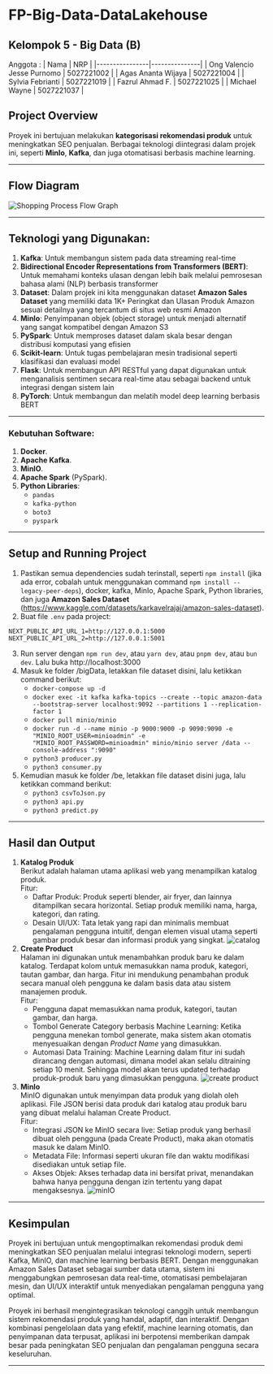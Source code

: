 # FP-Big-Data-DataLakehouse

## Kelompok 5 - Big Data (B)
Anggota : 
| Nama           | NRP           |
|----------------|---------------|
| Ong Valencio Jesse Purnomo  | 5027221002    |
| Agas Ananta Wijaya   | 5027221004   |
| Sylvia Febrianti  | 5027221019 |
| Fazrul Ahmad F.  | 5027221025  |
| Michael Wayne  | 5027221037  |

## Project Overview
Proyek ini bertujuan melakukan **kategorisasi rekomendasi produk** untuk meningkatkan SEO penjualan. Berbagai teknologi diintegrasi dalam projek ini, seperti **MinIo**, **Kafka**, dan juga otomatisasi berbasis machine learning.

---

##  Flow Diagram
![Shopping Process Flow Graph](https://github.com/user-attachments/assets/614ff80f-0747-40ad-a92e-61922bedc21b)


---

## Teknologi yang Digunakan:
1. **Kafka**: Untuk membangun sistem pada data streaming real-time
2. **Bidirectional Encoder Representations from Transformers (BERT)**: Untuk memahami konteks ulasan dengan lebih baik melalui pemrosesan bahasa alami (NLP) berbasis transformer
3. **Dataset**: Dalam projek ini kita menggunakan dataset **Amazon Sales Dataset** yang memiliki data 1K+ Peringkat dan Ulasan Produk Amazon sesuai detailnya yang tercantum di situs web resmi Amazon
4. **MinIo**: Penyimpanan objek (object storage) untuk menjadi alternatif yang sangat kompatibel dengan Amazon S3
5. **PySpark**: Untuk memproses dataset dalam skala besar dengan distribusi komputasi yang efisien
6. **Scikit-learn**: Untuk tugas pembelajaran mesin tradisional seperti klasifikasi dan evaluasi model
7. **Flask**: Untuk membangun API RESTful yang dapat digunakan untuk menganalisis sentimen secara real-time atau sebagai backend untuk integrasi dengan sistem lain
8. **PyTorch**: Untuk membangun dan melatih model deep learning berbasis BERT

---

### Kebutuhan Software:
1. **Docker**.
2. **Apache Kafka**.
3. **MinIO**.
4. **Apache Spark** (PySpark).
5. **Python Libraries**:
   - `pandas` 
   - `kafka-python` 
   - `boto3` 
   - `pyspark` 

---

## Setup and Running Project
1. Pastikan semua dependencies sudah terinstall, seperti `npm install` (jika ada error, cobalah untuk menggunakan command `npm install --legacy-peer-deps`), docker, kafka, MinIo, Apache Spark, Python libraries, dan juga **Amazon Sales Dataset** (https://www.kaggle.com/datasets/karkavelrajaj/amazon-sales-dataset).
2. Buat file `.env` pada project: 
```
NEXT_PUBLIC_API_URL_1=http://127.0.0.1:5000
NEXT_PUBLIC_API_URL_2=http://127.0.0.1:5001
```
3. Run server dengan `npm run dev`, atau `yarn dev`, atau `pnpm dev`, atau `bun dev`. Lalu buka http://localhost:3000
4. Masuk ke folder /bigData, letakkan file dataset disini, lalu ketikkan command berikut:
   - `docker-compose up -d`
   - `docker exec -it kafka kafka-topics --create --topic amazon-data --bootstrap-server localhost:9092 --partitions 1 --replication-factor 1`
   - `docker pull minio/minio`
   - `docker run -d --name minio -p 9000:9000 -p 9090:9090 -e "MINIO_ROOT_USER=minioadmin" -e "MINIO_ROOT_PASSWORD=minioadmin" minio/minio server /data --console-address ":9090"`
   - `python3 producer.py`
   - `python3 consumer.py`
5. Kemudian masuk ke folder /be, letakkan file dataset disini juga, lalu ketikkan command berikut:
   - `python3 csvToJson.py`
   - `python3 api.py`
   - `python3 predict.py`


---

## Hasil dan Output
1. **Katalog Produk** <br>
   Berikut adalah halaman utama aplikasi web yang menampilkan katalog produk. <br>
   Fitur:
   - Daftar Produk: Produk seperti blender, air fryer, dan lainnya ditampilkan secara horizontal. Setiap produk memiliki nama, harga, kategori, dan rating.
   - Desain UI/UX: Tata letak yang rapi dan minimalis membuat pengalaman pengguna intuitif, dengan elemen visual utama seperti gambar produk besar dan informasi produk yang singkat.
     ![catalog](https://github.com/user-attachments/assets/a8e3fd8d-f16b-4600-9de1-c8cd6f6d75bf)
2. **Create Product** <br>
   Halaman ini digunakan untuk menambahkan produk baru ke dalam katalog. Terdapat kolom untuk memasukkan nama produk, kategori, tautan gambar, dan harga. Fitur ini mendukung penambahan produk secara manual oleh pengguna ke dalam basis data atau sistem manajemen produk. <br>
   Fitur:
   - Pengguna dapat memasukkan nama produk, kategori, tautan gambar, dan harga.
   - Tombol Generate Category berbasis Machine Learning: Ketika pengguna menekan tombol generate, maka sistem akan otomatis menyesuaikan dengan *Product Name* yang dimasukkan.
   - Automasi Data Training: Machine Learning dalam fitur ini sudah dirancang dengan automasi, dimana model akan selalu ditraining setiap 10 menit. Sehingga model akan terus updated terhadap produk-produk baru yang dimasukkan pengguna.
   ![create product](https://github.com/user-attachments/assets/17d79011-c113-4e0b-8403-a01596a15a62)
3. **MinIo** <br>
   MinIO digunakan untuk menyimpan data produk yang diolah oleh aplikasi. File JSON berisi data produk dari katalog atau produk baru yang dibuat melalui halaman Create Product. <br>
   Fitur:
   - Integrasi JSON ke MinIO secara live: Setiap produk yang berhasil dibuat oleh pengguna (pada Create Product), maka akan otomatis masuk ke dalam MinIO.
   - Metadata File: Informasi seperti ukuran file dan waktu modifikasi disediakan untuk setiap file.
   - Akses Objek: Akses terhadap data ini bersifat privat, menandakan bahwa hanya pengguna dengan izin tertentu yang dapat mengaksesnya.
   ![minIO](https://github.com/user-attachments/assets/ca5dd749-b894-44f7-a743-8a913e619a79)


---

## Kesimpulan
Proyek ini bertujuan untuk mengoptimalkan rekomendasi produk demi meningkatkan SEO penjualan melalui integrasi teknologi modern, seperti Kafka, MinIO, dan machine learning berbasis BERT. Dengan menggunakan Amazon Sales Dataset sebagai sumber data utama, sistem ini menggabungkan pemrosesan data real-time, otomatisasi pembelajaran mesin, dan UI/UX interaktif untuk menyediakan pengalaman pengguna yang optimal. 

Proyek ini berhasil mengintegrasikan teknologi canggih untuk membangun sistem rekomendasi produk yang handal, adaptif, dan interaktif. Dengan kombinasi pengelolaan data yang efektif, machine learning otomatis, dan penyimpanan data terpusat, aplikasi ini berpotensi memberikan dampak besar pada peningkatan SEO penjualan dan pengalaman pengguna secara keseluruhan.

---
